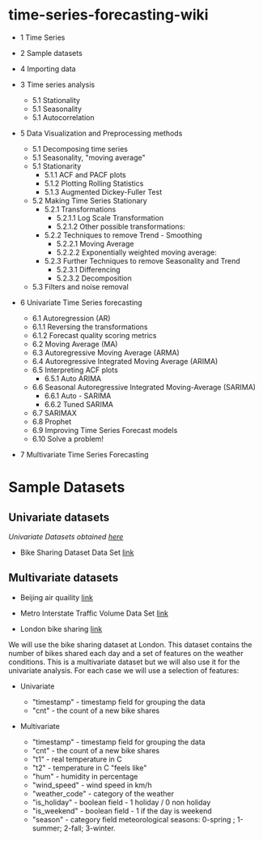 # time-series-forecasting-wiki



* 1  Time Series
* 2  Sample datasets
* 4  Importing data
* 3  Time series analysis
  * 5.1  Stationality
  * 5.1  Seasonality 
  * 5.1  Autocorrelation
* 5  Data Visualization and Preprocessing methods
  * 5.1  Decomposing time series
  * 5.1  Seasonality, "moving average"  
  * 5.1  Stationarity  
    * 5.1.1  ACF and PACF plots
    * 5.1.2  Plotting Rolling Statistics
	* 5.1.3  Augmented Dickey-Fuller Test
  * 5.2  Making Time Series Stationary
	* 5.2.1  Transformations
	  * 5.2.1.1  Log Scale Transformation
	  * 5.2.1.2  Other possible transformations:
	* 5.2.2  Techniques to remove Trend - Smoothing
	  * 5.2.2.1  Moving Average
	  * 5.2.2.2  Exponentially weighted moving average:
	* 5.2.3  Further Techniques to remove Seasonality and Trend
	  * 5.2.3.1  Differencing
	  * 5.2.3.2  Decomposition
  * 5.3  Filters and noise removal
* 6  Univariate Time Series forecasting
  * 6.1  Autoregression (AR)
  * 6.1.1  Reversing the transformations
  * 6.1.2  Forecast quality scoring metrics
  * 6.2  Moving Average (MA)
  * 6.3  Autoregressive Moving Average (ARMA)
  * 6.4  Autoregressive Integrated Moving Average (ARIMA)
  * 6.5  Interpreting ACF plots
	* 6.5.1  Auto ARIMA
  * 6.6  Seasonal Autoregressive Integrated Moving-Average (SARIMA)
	* 6.6.1  Auto - SARIMA
	* 6.6.2  Tuned SARIMA
  * 6.7  SARIMAX
  * 6.8  Prophet
  * 6.9  Improving Time Series Forecast models
  * 6.10  Solve a problem!
  
* 7  Multivariate Time Series Forecasting

# Sample Datasets
## Univariate datasets
*Univariate Datasets obtained [here](https://machinelearningmastery.com/time-series-datasets-for-machine-learning/)*

* Bike Sharing Dataset Data Set [link](https://archive.ics.uci.edu/ml/datasets/Bike+Sharing+Dataset)

## Multivariate datasets

* Beijing air quaility [link](https://archive.ics.uci.edu/ml/datasets/Beijing+Multi-Site+Air-Quality+Data)
* Metro Interstate Traffic Volume Data Set [link](https://archive.ics.uci.edu/ml/datasets/Beijing+Multi-Site+Air-Quality+Data)

* London bike sharing [link](https://www.kaggle.com/hmavrodiev/london-bike-sharing-dataset/data#_=_)

We will use the bike sharing dataset at London. This dataset contains the number of bikes shared each day and a set of features on the weather conditions. This is a multivariate dataset but we will also use it for the univariate analysis. For each case we will use a selection of features:

* Univariate
  * "timestamp" - timestamp field for grouping the data
  * "cnt" - the count of a new bike shares
  
* Multivariate 
  * "timestamp" - timestamp field for grouping the data
  * "cnt" - the count of a new bike shares
  * "t1" - real temperature in C
  * "t2" - temperature in C "feels like"
  * "hum" - humidity in percentage
  * "wind_speed" - wind speed in km/h
  * "weather_code" - category of the weather
  * "is_holiday" - boolean field - 1 holiday / 0 non holiday
  * "is_weekend" - boolean field - 1 if the day is weekend
  * "season" - category field meteorological seasons: 0-spring ; 1-summer; 2-fall; 3-winter.


